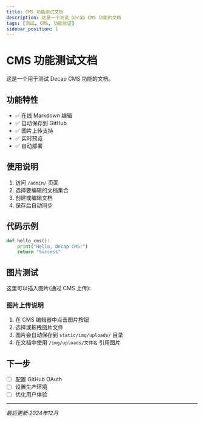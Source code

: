 ```yaml
---
title: CMS 功能测试文档
description: 这是一个测试 Decap CMS 功能的文档
tags: [测试, CMS, 功能验证]
sidebar_position: 1
---
```


# CMS 功能测试文档

这是一个用于测试 Decap CMS 功能的文档。

## 功能特性

- ✅ 在线 Markdown 编辑
- ✅ 自动保存到 GitHub
- ✅ 图片上传支持
- ✅ 实时预览
- ✅ 自动部署

## 使用说明

1. 访问 `/admin/` 页面
2. 选择要编辑的文档集合
3. 创建或编辑文档
4. 保存后自动同步

## 代码示例

```python
def hello_cms():
    print("Hello, Decap CMS!")
    return "Success"
```

## 图片测试

这里可以插入图片(通过 CMS 上传):

<!-- 图片示例(需要先通过 CMS 上传) -->
<!-- ![测试图片](/img/uploads/test-image.jpg) -->

### 图片上传说明

1. 在 CMS 编辑器中点击图片按钮
2. 选择或拖拽图片文件
3. 图片会自动保存到 `static/img/uploads/` 目录
4. 在文档中使用 `/img/uploads/文件名` 引用图片

## 下一步

- [ ] 配置 GitHub OAuth
- [ ] 设置生产环境
- [ ] 优化用户体验

---

*最后更新:2024年12月* 